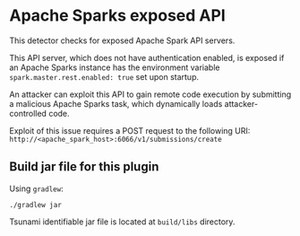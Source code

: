 # Apache Sparks exposed API

This detector checks for exposed Apache Spark API servers.

This API server, which does not have authentication enabled, is exposed if an
Apache Sparks instance has the environment variable `spark.master.rest.enabled:
true` set upon startup.

An attacker can exploit this API to gain remote code execution by submitting a
malicious Apache Sparks task, which dynamically loads attacker-controlled code.

Exploit of this issue requires a POST request to the following URI:
`http://<apache_spark_host>:6066/v1/submissions/create`

## Build jar file for this plugin

Using `gradlew`:

```shell
./gradlew jar
```

Tsunami identifiable jar file is located at `build/libs` directory.
